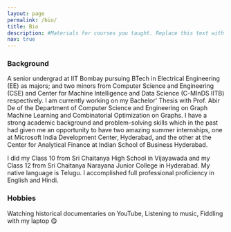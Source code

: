 ```yaml
---
layout: page
permalink: /bio/
title: Bio
description: #Materials for courses you taught. Replace this text with your description.
nav: true
---
```


### Background
A senior undergrad at IIT Bombay pursuing BTech in Electrical Engineering (EE) as majors; and two minors from Computer Science and Engineering (CSE) and Center for Machine Intelligence and Data Science (C-MInDS IITB) respectively. I am currently working on my Bachelor' Thesis with Prof. Abir De of the Department of Computer Science and Engineering on Graph Machine Learning and Combinatorial Optimization on Graphs. I have a strong academic background and problem-solving skills which in the past had given me an opportunity to have two amazing summer internships, one at Microsoft India Development Center, Hyderabad, and the other at the Center for Analytical Finance at Indian School of Business Hyderabad.

I did my Class 10 from Sri Chaitanya High School in Vijayawada and my Class 12 from Sri Chaitanya Narayana Junior College in Hyderabad. My native language is Telugu. I accomplished full professional proficiency in English and Hindi.

### Hobbies
Watching historical documentaries on YouTube, Listening to music, Fiddling with my laptop 😋